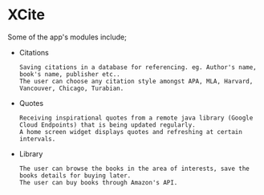 # XCite

Some of the app's modules include;

*	Citations

		Saving citations in a database for referencing. eg. Author's name, book's name, publisher etc..
		The user can choose any citation style amongst APA, MLA, Harvard, Vancouver, Chicago, Turabian.

*	Quotes

		Receiving inspirational quotes from a remote java library (Google Cloud Endpoints) that is being updated regularly.
		A home screen widget displays quotes and refreshing at certain intervals.

*	Library

		The user can browse the books in the area of interests, save the books details for buying later.
		The user can buy books through Amazon's API.
